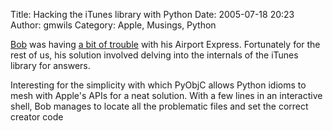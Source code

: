 Title: Hacking the iTunes library with Python
Date: 2005-07-18 20:23
Author: gmwils
Category: Apple, Musings, Python

[Bob][] was having [a bit of trouble][] with his Airport Express.
Fortunately for the rest of us, his solution involved delving into the
internals of the iTunes library for answers.

Interesting for the simplicity with which PyObjC allows Python idioms to
mesh with Apple's APIs for a neat solution. With a few lines in an
interactive shell, Bob manages to locate all the problematic files and
set the correct creator code

  [Bob]: http://bob.pythonmac.org
  [a bit of trouble]: http://bob.pythonmac.org/archives/2005/07/18/airport-express-hates-me/
